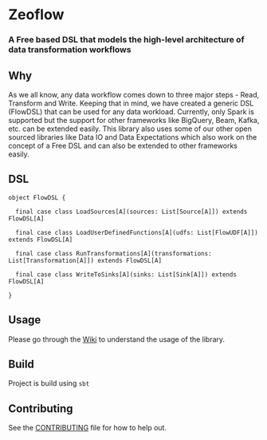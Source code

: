 # Zeoflow

### A Free based DSL that models the high-level architecture of data transformation workflows

## Why
As we all know, any data workflow comes down to three major steps - Read, Transform and Write. Keeping that in mind, we have created a generic DSL (FlowDSL) that can be used for any data workload. Currently, only Spark is supported but the support for other frameworks like BigQuery, Beam, Kafka, etc. can be extended easily. This library also uses some of our other open sourced libraries like Data IO and Data Expectations which also work on the concept of a Free DSL and can also be extended to other frameworks easily.

## DSL
```
object FlowDSL {

  final case class LoadSources[A](sources: List[Source[A]]) extends FlowDSL[A]

  final case class LoadUserDefinedFunctions[A](udfs: List[FlowUDF[A]]) extends FlowDSL[A]

  final case class RunTransformations[A](transformations: List[Transformation[A]]) extends FlowDSL[A]

  final case class WriteToSinks[A](sinks: List[Sink[A]]) extends FlowDSL[A]

}
```

## Usage
Please go through the [Wiki](https://github.com/zeotap/zeoflow/wiki/Zeoflow) to understand the usage of the library.

## Build
Project is build using `sbt`

## Contributing
See the [CONTRIBUTING](/CONTRIBUTING.md) file for how to help out.

